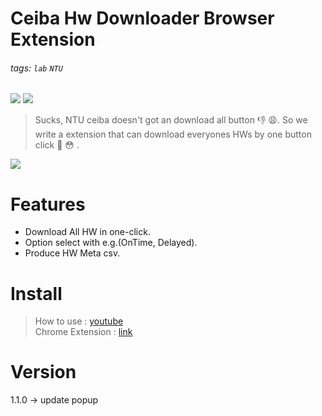 # Ceiba Hw Downloader Browser Extension
###### tags: `lab` `NTU`

![](https://img.shields.io/static/v1?label=Version&message=1.1.0&color=green)
![](https://img.shields.io/static/v1?label=Updated&message=Aug.06.2021&color=green)

> Sucks, NTU ceiba doesn't got an download all button 👎 😩. 
> So we write a extension that can download everyones HWs by one button click 💪 😳 .

![](https://i.imgur.com/GudjaoU.png)

# Features
* Download All HW in one-click.
* Option select with e.g.(OnTime, Delayed).
* Produce HW Meta csv.

# Install
> How to use : [youtube](https://youtu.be/hjQd86GJLy4)   
> Chrome Extension : [link](https://chrome.google.com/webstore/detail/ntu-ceiba-hw-downloader/kneacbnlacfinpefpcmiceecgnahdngb?hl=zh-TW)

# Version
1.1.0 -> update popup 